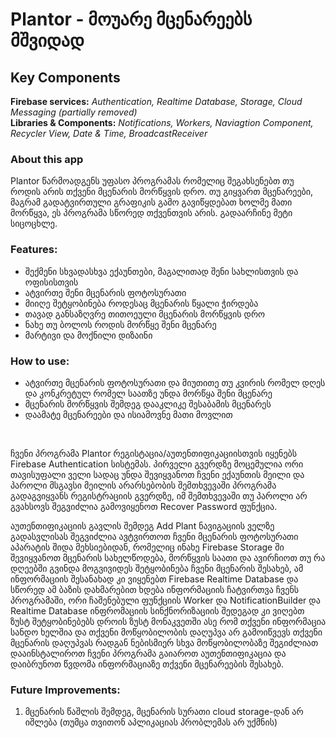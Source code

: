 # Plantor - მოუარე მცენარეებს მშვიდად

## Key Components

<b>Firebase services:</b> <i> Authentication, Realtime Database, Storage, Cloud Messaging (partially removed) </i>
<br>
<b>Libraries & Components:</b> <i> Notifications, Workers, Naviagtion Component, Recycler View, Date & Time, BroadcastReceiver </i>

### About this app

Plantor წარმოადგენს უფასო პროგრამას 
რომელიც შეგახსენებთ თუ როდის არის
თქვენი მცენარის მორწყვის დრო. თუ 
გიყვართ მცენარეები, მაგრამ გადატვირთული
გრაფიკის გამო გავიწყდებათ ხოლმე მათი
მორწყვა, ეს პროგრამა სწორედ თქვენთვის 
არის. გადაარჩინე მეტი სიცოცხლე.


### Features: 

- შექმენი სხვადასხვა ექაუნთები, მაგალითად შენი სახლისთვის და ოფისისთვის
- ატვირთე შენი მცენარის ფოტოსურათი
- მიიღე შეტყობინება როდესაც მცენარის წყალი ჭირდება
- თავად განსაზღვრე თითოეული მცენარის მორწყვის დრო
- ნახე თუ ბოლოს როდის მორწყე შენი მცენარე 
- მარტივი და მოქნილი დიზაინი 

### How to use: 

- ატვირთე მცენარის ფოტოსურათი და მიუთითე თუ 
კვირის რომელ დღეს და კონკრეტულ რომელ საათზე უნდა მორწყა შენი მცენარე
- მცენარის მორწყვის შემდეგ დააკლიკე შესაბამის მცენარეს 
- დაამატე მცენარეები და ისიამოვნე მათი მოვლით 

<br>

ჩვენი პროგრამა Plantor რეგისტაცია/აუთენთიფიკაციისთვის იყენებს Firebase Authentication სისტემას. 
პირველი გვერდზე მოცემულია ორი თავისუფალი ველი სადაც უნდა შევიყვანოთ ჩვენი ექაუნთის მეილი და პაროლი 
მსგავსი მეილის არარსებობის შემთხვევაში პროგრამა გადაგვიყვანს რეგისტრაციის გვერდზე, იმ შემთხვევაში თუ პაროლი არ გვახსოვს შეგვიძლია გამოვიყენოთ Recover Password ფუნქცია. 

აუთენთიფიკაციის გავლის შემდეგ Add Plant ნავიგაციის ველზე გადასვლისას შეგვიძლია ავტვირთოთ ჩვენი მცენარის ფოტოსურათი აპარატის შიდა მეხსიებიდან, რომელიც ინახე Firebase Storage ში
შევიყვანოთ მცენარის სახელწოდება, მორწყვის საათი და ავირჩიოთ თუ რა დღეებში გვინდა მოგვივიდეს შეტყობინება ჩვენი მცენარის შესახებ, ამ ინფორმაციის შესანახად კი ვიყენებთ Firebase Realtime Database 
და სწორედ ამ ბაზის დახმარებით ხდება ინფორმაციის ჩატვირთვა ჩვენს პროგრამაში, ორი ჩაშენებული ფუნქციის Worker და NotificationBuilder და Realtime Database ინფრომაციის სინქნორიზაციის შედეგად კი ვიღებთ ზუსტ შეტყობინებებს დროის ზუსტ მონაკვეთში
ასე რომ თქვენი ინფორმაცია სანდო ხელშია და თქვენი მოწყობილობის დაღუპვა არ გამოიწვევს თქვენი მცენარის დაღუპვას რადგან ნებისმიერ სხვა მოწყობილობაზე შეგიძლიათ დააინსტალიროთ ჩვენი პროგრამა 
გაიაროთ აუთენთიფიკაცია და დაიბრუნოთ წვდომა ინფორმაციაზე თქვენი მცენარეების შესახებ. 

### Future Improvements:

1. მცენარის წაშლის შემდეგ, მცენარის სურათი cloud storage-დან არ იშლება (თუმცა თვითონ აპლიკაციას პრობლემას არ უქმნის)
